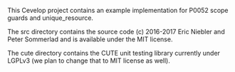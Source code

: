 This Cevelop project contains an example implementation for P0052 scope guards and unique_resource.

The src directory contains the source code (c) 2016-2017 Eric Niebler and Peter Sommerlad and is available under the MIT license.

The cute directory contains the CUTE unit testing library currently under LGPLv3 (we plan to change that to MIT license as well).